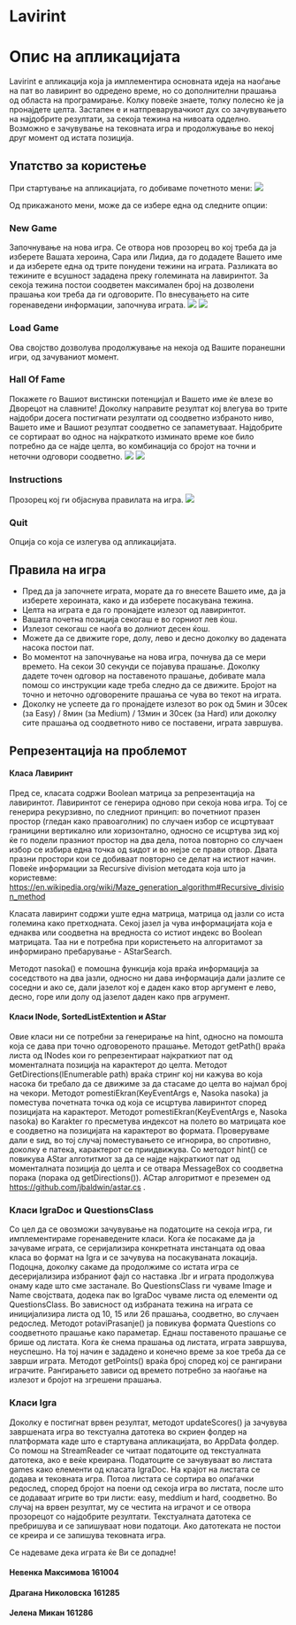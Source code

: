 # Lavirint



# Опис на апликацијата

Lavirint е апликација која ја имплементира основната идеја на наоѓање на пат во лавиринт во одредено време, но со дополнителни прашања од областа на програмирање. Колку повеќе знаете, толку полесно ќе ја пронајдете целта.
Застапен е и натпреварувачкиот дух со зачувувањето на најдобрите резултати, за секоја тежина на нивоата одделно.
Возможно е зачувување на тековната игра и продолжување во некој друг момент од истата позиција.

## Упатство за користење

При стартување на апликацијата, го добиваме почетното мени:
![](Lavirint/readMeShots/menu.png)

Од прикажаното мени, може да се избере една од следните опции: 

### New Game

Започнување на нова игра. Се отвора нов прозорец во кој треба да ја изберете Вашата хероина, Сара или Лидиа, да го додадете Вашето име и да изберете една од трите понудени тежини на играта. Разликата во тежините е всушност зададена преку големината на лавиринтот. За секоја тежина постои соодветен максимален број на дозволени прашања кои треба да ги одговорите.
По внесувањето на сите горенаведени информации, започнува играта.
![](Lavirint/readMeShots/new%20game%20sara%20hover.png)
![](Lavirint/readMeShots/sara1.png)

### Load Game

Ова својство дозволува продолжување на некоја од Вашите поранешни игри, од зачуваниот момент.

### Hall Of Fame

Покажете го Вашиот вистински потенцијал и Вашето име ќе влезе во Дворецот на славните!
Доколку направите резултат кој влегува во трите најдобри досега постигнати резултати од соодветно избраното ниво, Вашето име и Вашиот резултат соодветно се запаметуваат. Најдобрите се сортираат во однос на најкраткото изминато време кое било потребно да се најде целта, во комбинација со бројот на точни и неточни одговори соодветно.
![](Lavirint/readMeShots/iris%20hall%20of%20fame.png) ![](Lavirint/readMeShots/hall%20of%20fame.png)

### Instructions

Прозорец кој ги објаснува правилата на игра.
![](/Lavirint/readMeShots/instructions.png)

### Quit

Опција со која се излегува од апликацијата.




## Правила на игра

* Пред да ја започнете играта, морате да го внесете Вашето име, да ја изберете хероината, како и да изберете посакувана тежина.
* Целта на играта е да го пронајдете излезот од лавиринтот.
* Вашата почетна позиција секогаш е во горниот лев ќош.
* Излезот секогаш се наоѓа во долниот десен ќош.
* Можете да се движите горе, долу, лево и десно доколку во дадената насока постои пат.
* Во моментот на започнување на нова игра, почнува да се мери времето. На секои 30 секунди се појавува прашање. Доколку дадете точен одговор на поставеното прашање, добивате мала помош со инструкции каде треба следно да се движите. Бројот на точно и неточно одговорените прашања се чува во текот на играта.
* Доколку не успеете да го пронајдете излезот во рок од 5мин и 30сек (за Easy) / 8мин (за Medium) / 13мин и 30сек (за Hard) или доколку сите прашања од соодветното ниво се поставени, играта завршува.



## Репрезентација на проблемот



#### Класа Лавиринт

Пред се, класата содржи Boolean матрица за репрезентација на лавиринтот.
Лавиринтот се генерира одново при секоја нова игра. Тој се генерира рекурзивно, по следниот принцип: во почетниот празен простор (гледан како правоаголник) по случаен избор се исцртуваат границини вертикално или хоризонтално, односно се исцртува зид кој ќе го подели празниот простор на два дела, потоа повторно со случаен избор се избира една точка од ѕидот и во нејзе се прави отвор. Двата празни простори кои се добиваат повторно се делат на истиот начин. Повеќе информации за Recursive division методата која што ја користевме: https://en.wikipedia.org/wiki/Maze_generation_algorithm#Recursive_division_method

Класата лавиринт содржи уште една матрица, матрица од јазли со иста големина како претходната. Секој јазел ја чува информацијата која е еднаква или соодветна на вредноста со истиот индекс во Boolean матрицата. Таа ни е потребна при користењето на алгоритамот за информирано пребарување - AStarSearch.

Методот nasoka() е помошна функција која враќа информација за соседството на два јазли, односно ни дава информација дали јазлите се соседни и ако се, дали јазелот кој е даден како втор аргумент е лево, десно, горе или долу од јазелот даден како прв агрумент.


#### Класи INode, SortedListExtention и AStar

Овие класи ни се потребни за генерирање на hint, односно на помошта која се дава при точно одговореното прашање.
Методот getPath() враќа листа од INodes кои го репрезентираат најкраткиот пат од моменталната позиција на карактерот до целта.
Методот GetDirections(IEnumerable<INode> path) враќа стринг кој ни кажува во која насока би требало да се движиме за да стасаме до целта во најмал број на чекори.
Методот pomestiEkran(KeyEventArgs e, Nasoka nasoka) ја поместува почетната точка од која се исцртува лавиринтот според позицијата на карактерот.
Методот pomestiEkran(KeyEventArgs e, Nasoka nasoka) во Karakter го пресметува индексот на полето во матрицата кое е соодветно на позицијата на карактерот во формата. Проверуваме дали е ѕид, во тој случај поместувањето се игнорира, во спротивно, доколку е патека, карактерот се приидвижува.
Со методот hint() се повикува AStar алготитмот за да се најде најкраткиот пат од моменталната позиција до целта и се отвара MessageBox со соодветна порака (порака од getDirections()).
АСтар алгоритмот е преземен од https://github.com/jbaldwin/astar.cs .

### Класи IgraDoc и QuestionsClass

Со цел да се овозможи зачувување на податоците на секоја игра, ги имплементираме горенаведените класи.
Кога ќе посакаме да ја зачуваме играта, се серијализира конкретната инстанцата од оваа класа во формат на Igra и се зачувува на посакуваната локација. Подоцна, доколку сакаме да продолжиме со истата игра се десеријализира избраниот фајл со наставка .lbr и играта продолжува онаму каде што сме застанале.
Во QuestionsClass ги чуваме Image и Name својствата, додека пак во IgraDoc чуваме листа од елементи од  QuestionsClass. Во зависност од избраната тежина на играта се иницијализира листа од 10, 15 или 26 прашања, соодветно, во случаен редослед. 
Методот potaviPrasanje() ја повикува формата Questions сo соодветното прашање како параметар. Еднаш поставеното прашање се брише од листата. Кога ќе снема прашања од листата, играта завршува, неуспешно. На тој начин е зададено и конечно време за кое треба да се заврши играта.
Методот getPoints() враќа број според кој се рангирани играчите. Рангирањето зависи од времето потребно за наоѓање на излезот и бројот на згрешени прашања.



### Класи Igra

Доколку е постигнат врвен резултат, методот updateScores() ja зачувува завршената игра во текстуална датотека во скриен фолдер на платформата каде што е стартувана апликацијата, во AppData фолдер.
Со помош на StreamReader се читаат податоците од текстуалната датотека, ако е веќе креирана. Податоците се зачувуваат во листата games како елементи од класата IgraDoc. На крајот на листата се додава и тековната игра. Потоа листата се сортира во опаѓачки редослед, според бројот на поени од секоја игра во листата, после што се додаваат игрите во три листи: easy, meddium и hard, соодветно. Во случај на врвен резултат, му се честита на играчот и се отвора прозорецот со најдобрите резултати. Текстуалната датотека се пребришува и се запишуваат нови податоци. Ако датотеката не постои се креира и се запишува тековната игра.

Се надеваме дека играта ќе Ви се допадне!



#### Невенка Максимова 161004
#### Драгана Николовска 161285
#### Јелена Микан 161286
